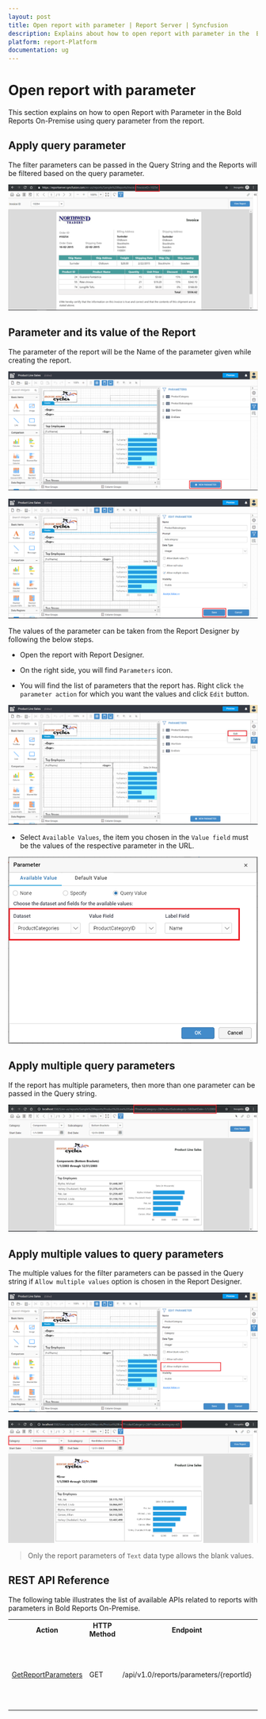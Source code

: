 ```yaml
---
layout: post
title: Open report with parameter | Report Server | Syncfusion
description: Explains about how to open report with parameter in the  Bold Reports On-Premise. Allows to pass query parameter to the report through page URL.
platform: report-Platform
documentation: ug
---
```


# Open report with parameter

This section explains on how to open Report with Parameter in the  Bold Reports On-Premise using query parameter from the report.

## Apply query parameter

The filter parameters can be passed in the Query String and the Reports will be filtered based on the query parameter.

![Reports with Report Parameter](/static/assets/on-premise/images/embed-server-reports-in-application/iframe/open-report-with-query-parameter.png)

## Parameter and its value of the Report

The parameter of the report will be the Name of the parameter given while creating the report.

![Add Parameter for the Report](/static/assets/on-premise/images/embed-server-reports-in-application/iframe/add-report-parameter.png)

![Save new Parameter for the Report](/static/assets/on-premise/images/embed-server-reports-in-application/iframe/save-report-parameter.png)

The values of the parameter can be taken from the Report Designer by following the below steps.

* Open the report with Report Designer.

* On the right side, you will find `Parameters` icon.

* You will find the list of parameters that the report has. Right click `the parameter action` for which you want the values and click `Edit` button.

![Parameter edit](/static/assets/on-premise/images/embed-server-reports-in-application/iframe/parameter-edit.png)

* Select `Available Values`, the item you chosen in the `Value field` must be the values of the respective parameter in the URL.

![value for parameters](/static/assets/on-premise/images/embed-server-reports-in-application/iframe/value-field-of-paramter.png)

## Apply multiple query parameters

If the report has multiple parameters, then more than one parameter can be passed in the Query string.

![Reports with multiple Parameter](/static/assets/on-premise/images/embed-server-reports-in-application/iframe/multiple-query-parameter.png)

## Apply multiple values to query parameters

The multiple values for the filter parameters can be passed in the Query string if `Allow multiple values` option is chosen in the Report Designer.

![Reports with multiple values](/static/assets/on-premise/images/embed-server-reports-in-application/iframe/multiple-values-in-designer.png)

![Reports with multiple values of Parameter](/static/assets/on-premise/images/embed-server-reports-in-application/iframe/multiple-values-of-parameter.png)

> Only the report parameters of `Text` data type allows the blank values.

## REST API Reference

The following table illustrates the list of available APIs related to reports with parameters in  Bold Reports On-Premise.

<table>
   <tr>
      <th>
         Action
      </th>
      <th>
         HTTP Method
      </th>
      <th>
         Endpoint
      </th>
      <th>
         Description
      </th>
   </tr>
   <tr>
      <td>
         <a href="https://help.boldreports.com/on-premise/rest-api-reference/v1.0/#operation/Items_GetReportParameters">GetReportParameters</a>
      </td>
      <td>
         GET
      </td>
      <td>
         /api/v1.0/reports/parameters/{reportId}
      </td>
      <td>
         Returns the report parameters. Should pass Report ID in request URL.
      </td>
  </tr>
</table>

